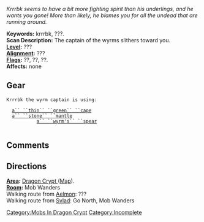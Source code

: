 *Krrrbk seems to have a bit more fighting spirit than his underlings,
and he wants you gone! More than likely, he blames you for all the
undead that are running around.*

**Keywords:** krrrbk, ???.  
**Scan Description:** The captain of the wyrms slithers toward you.  
**[Level](Level.md "wikilink"):** ???  
**[Alignment](Alignment.md "wikilink"):** ???  
**[Flags](:Category:_Mob_Types.md "wikilink"):** ??, ??, ??.  
**Affects:** none  

## Gear

`Krrrbk the wyrm captain is using:`  
  
<worn around neck>`  `[`a`` ``thin`` ``green`` ``cape`](Thin_Green_Cape.md "wikilink")  
<worn around neck>`  `[`a`` ``stone`` ``mantle`](Stone_Mantle.md "wikilink")  
<wielded>`           `[`a`` ``wyrm's`` ``spear`](Wyrm's_Spear.md "wikilink")  
`    `

## Comments

## Directions

**[Area](:Category:_Areas.md "wikilink"):** [ Dragon Crypt
](:Category:_Dragon_Crypt.md "wikilink")
([Map](Dragon_Crypt_Map.md "wikilink")).  
**[Room](:Category:_Rooms.md "wikilink"):** Mob Wanders  
Walking route from [Aelmon](Aelmon.md "wikilink"): ???  
Walking route from [Svlad](Svlad_The_Very_Burly.md "wikilink"): Go
North, Mob Wanders  

[Category:Mobs In Dragon
Crypt](Category:Mobs_In_Dragon_Crypt "wikilink")
[Category:Incomplete](Category:Incomplete "wikilink")
